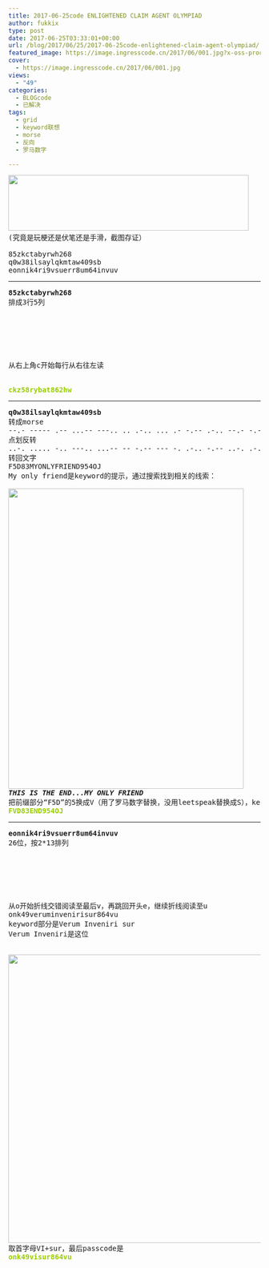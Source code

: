 ```yaml
---
title: 2017-06-25code ENLIGHTENED CLAIM AGENT OLYMPIAD
author: fukkix
type: post
date: 2017-06-25T03:33:01+00:00
url: /blog/2017/06/25/2017-06-25code-enlightened-claim-agent-olympiad/
featured_image: https://image.ingresscode.cn/2017/06/001.jpg?x-oss-process=image/resize,m_fill,w_700,h_220
cover:
  - https://image.ingresscode.cn/2017/06/001.jpg
views:
  - "49"
categories:
  - BLOGcode
  - 已解决
tags:
  - grid
  - keyword联想
  - morse
  - 反向
  - 罗马数字

---
```

<pre><img class="alignnone size-full wp-image-284" src="https://image.ingresscode.cn/2017/06/23.png" alt="" width="480" height="111" srcset="https://image.ingresscode.cn/2017/06/23.png 480w, https://image.ingresscode.cn/2017/06/23.png?x-oss-process=image/resize,m_fill,w_300,h_69 300w" sizes="(max-width: 480px) 100vw, 480px" /> 
(究竟是玩梗还是伏笔还是手滑，截图存证）

85zkctabyrwh268
q0w38ilsaylqkmtaw409sb
eonnik4ri9vsuerr8um64invuv
<!--more--></pre>

* * *

<pre><strong>85zkctabyrwh268
</strong>排成3行5列



<table border="0" cellpading="0" cellspacing="0"   >
  
  	
  
</table>

从右上角c开始每行从右往左读


<span style="color: #99cc00;"><strong>ckz58rybat862hw</strong></span></pre>

* * *

<pre><strong>q0w38ilsaylqkmtaw409sb
</strong>转成morse
--.- ----- .-- ...-- ---.. .. .-.. ... .- -.-- .-.. --.- -.- -- - .- .-- ....- ----- ----. ... -... 
点划反转
..-. ..... -.. ---.. ...-- -- -.-- --- -. .-.. -.-- ..-. .-. .. . -. -.. ----. ..... ....- --- .---
转回文字
F5D83MYONLYFRIEND954OJ
My only friend是keyword的提示，通过搜索找到相关的线索：

<img class="alignnone size-full wp-image-286" src="https://image.ingresscode.cn/2017/06/894414709.jpg" alt="" width="470" height="600" srcset="https://image.ingresscode.cn/2017/06/894414709.jpg 470w, https://image.ingresscode.cn/2017/06/894414709.jpg?x-oss-process=image/resize,m_fill,w_235,h_300 235w" sizes="(max-width: 470px) 100vw, 470px" />
<em><strong>THIS IS THE END...MY ONLY FRIEND</strong></em>
把前缀部分“F5D”的5换成V（用了罗马数字替换，没用leetspeak替换成S），keyword换成END
<strong><span style="color: #99cc00;">FVD83END954OJ</span></strong></pre>

* * *

<pre><strong>eonnik4ri9vsuerr8um64invuv
</strong>26位，按2*13排列



<table border="0" cellpading="0" cellspacing="0"   >
  
  	
  
</table>

从o开始折线交错阅读至最后v，再跳回开头e，继续折线阅读至u
onk49veruminvenirisur864vu
keyword部分是Verum Inveniri sur
Verum Inveniri是这位


<img class="alignnone wp-image-288 size-large" src="https://image.ingresscode.cn/2017/06/3-2.png?x-oss-process=image/resize,m_fill,w_1024,h_576" alt="" width="1024" height="576" srcset="https://image.ingresscode.cn/2017/06/3-2.png 1083w, https://image.ingresscode.cn/2017/06/3-2.png?x-oss-process=image/resize,m_fill,w_300,h_169 300w, https://image.ingresscode.cn/2017/06/3-2.png?x-oss-process=image/resize,m_fill,w_768,h_432 768w, https://image.ingresscode.cn/2017/06/3-2.png?x-oss-process=image/resize,m_fill,w_1024,h_576 1024w" sizes="(max-width: 1024px) 100vw, 1024px" />
取首字母VI+sur，最后passcode是
<span style="color: #99cc00;"><strong>onk49visur864vu

</strong></span>


</pre>
